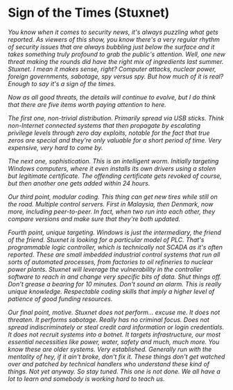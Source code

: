 # Sign of the Times \(Stuxnet\)

_You know when it comes to security news, it's always puzzling what gets reported. As viewers of this show, you know there's a very regular rhythm of security issues that are always bubbling just below the surface and it takes something truly profound to grab the public's attention. Well, one new threat making the rounds did have the right mix of ingredients last summer. Stuxnet. I mean it makes sense, right? Computer attacks, nuclear power, foreign governments, sabotage, spy versus spy. But how much of it is real? Enough to say it's a sign of the times._

_Now as all good threats, the details will continue to evolve, but I do think that there are five items worth paying attention to here._

_The first one, non-trivial distribution. Primarily spread via USB sticks. Think non-Internet connected systems that then propagate by escalating privilege levels through zero day exploits, notable for the fact that true zeros are special and they're only valuable for a short period of time. Very expensive, very hard to come by._

_The next one, sophistication. This is an intelligent worm. Initially targeting Windows computers, where it even installs its own drivers using a stolen but legitimate certificate. The offending certificate gets revoked of course, but then another one gets added within 24 hours._

_Our third point, modular coding. This thing can get new tires while still on the road. Multiple control servers. First in Malaysia, then Denmark, now more, including peer-to-peer. In fact, when two run into each other, they compare versions and make sure that they're both updated._

_Fourth point, unique targeting. Windows is just the intermediary, the friend of the friend. Stuxnet is looking for a particular model of PLC. That's programmable logic controller, which is technically not SCADA as it's often reported. These are small imbedded industrial control systems that run all sorts of automated processes, from factories to oil refineries to nuclear power plants. Stuxnet will leverage the vulnerability in the controller software to reach in and change very specific bits of data. Shut things off. Don't grease a bearing for 10 minutes. Don't sound an alarm. This is really unique knowledge. Respectable coding skills that imply a higher level of patience of good funding resources._

_Our final point, motive. Stuxnet does not perform... excuse me. It does not threaten. It performs sabotage. Really has no criminal focus. Does not spread indiscriminately or steal credit card information or login credentials. It does not recruit systems into a botnet. It targets infrastructure, our most essential necessities like power, water, safety and much, much more. You know these are older systems. Very established. Generally run with the mentality of hey, if it ain't broke, don't fix it. These things don't get watched over and patched by technical handlers who understand these kind of things. Not yet anyway. So stay tuned. This one is not done. We all have a lot to learn and somebody is working hard to teach us._

